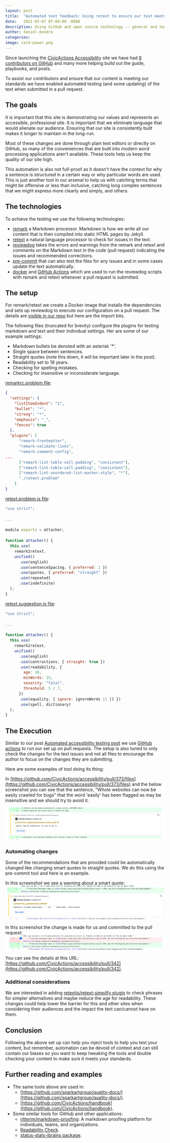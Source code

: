 ```yaml
---
layout: post
title:  "Automated text feedback: Using retext to ensure our text meets our standards"
date:   2021-05-07 07:00:00 -0800
description: Using GitHub and open source technology -- general and text-specific -- we created a continuous text feedback mechanism to help ensure our content meets out standards.
author: daniel-mundra
categories: 
image: card-power.png
---
```


Since launching the [CivicActions Accessibility](https://accessibility.civicactions.com/) site we have had [8 contributors on GitHub](https://github.com/CivicActions/accessibility) and many more helping build out the guide, playbooks, and posts.

To assist our contributors and ensure that our content is meeting our standards we have enabled automated testing (and some updating) of the text when submitted in a pull request.

## The goals

It is important that this site is demonstrating our values and represents an accessible, professional site. It is important that we eliminate language that would alienate our audience. Ensuring that our site is consistently built makes it longer to maintain in the long-run.

Most of these changes are done through plain text editors or directly on GitHub, so many of the conveniences that are built into modern word processing applications aren't available. These tools help us keep the quality of our site high.

This automation is also not full-proof as it doesn't have the context for why a sentence is structured in a certain way or why particular words are used. This is just another tool in our arsenal to help us with catching terms that might be offensive or less than inclusive, catching long complex sentences that we might express more clearly and simply, and others.

## The technologies

To achieve the testing we use the following technologies:
* [remark](https://github.com/remarkjs/remark) a Markdown processor. Markdown is how we write all our content that is then compiled into static HTML pages by Jekyll.
* [retext](https://github.com/retextjs/retext) a natural language processor to check for issues in the text.
* [reviewdog](https://github.com/reviewdog/reviewdog) takes the errors and warnings from the remark and retext and comments on the Markdown text in the code (pull request) indicating the issues and recommended corrections.
* [pre-commit](https://pre-commit.com/) that can also test the files for any issues and in some cases update the text automatically.
* [docker](https://www.docker.com/) and [GitHub Actions](https://github.com/features/actions) which are used to run the reviewdog scripts with remark and retext whenever a pull request is submitted.

## The setup

For remark/retext we create a Docker image that installs the dependencies and sets up reviewdog to execute our configuration on a pull request. The details are [visible in our repo](https://github.com/CivicActions/accessibility/tree/main/lint) but here are the import bits.

The following files (truncated for brevity) configure the plugins for testing markdown and text and their individual settings. Her are some of our example settings:
* Markdown bullets be denoted with an asterisk '*'.
* Single space between sentences.
* Straight quotes (note this down, it will be important later in the post).
* Readability set to 18 years.
* Checking for spelling mistakes.
* Checking for insensitive or inconsiderate language.

[remarkrc.problem file](https://github.com/CivicActions/accessibility/blob/main/lint/config/remarkrc.problem):
```json
{
  "settings": {
    "listItemIndent": "1",
    "bullet": "*",
    "strong": "*",
    "emphasis": "_",
    "fences": true
  },
  "plugins": [
      "remark-frontmatter",
      "remark-validate-links",
      "remark-comment-config",
...
      ["remark-lint-table-cell-padding", "consistent"],
      ["remark-lint-table-cell-padding", "consistent"],
      ["remark-lint-unordered-list-marker-style", "*"],
      "./retext.problem"
    ]
}
```

[retext.problem.js file](https://github.com/CivicActions/accessibility/blob/main/lint/config/retext.problem.js):
```javascript
"use strict";

...

module.exports = attacher;

function attacher() {
  this.use(
    remark2retext,
    unified()
      .use(english)
      .use(sentenceSpacing, { preferred: 1 })
      .use(quotes, { preferred: "straight" })
      .use(repeated)
      .use(indefinite)
  );
}
```

[retext.suggestion.js file](https://github.com/CivicActions/accessibility/blob/main/lint/config/retext.suggestion.js):
```javascript
"use strict";

...

function attacher() {
  this.use(
    remark2retext,
    unified()
      .use(english)
      .use(contractions, { straight: true })
      .use(readability, {
        age: 18,
        minWords: 15,
        severity: "fatal",
        threshold: 5 / 7,
      })
      .use(equality, { ignore: ignoreWords || [] })
      .use(spell, dictionary)
  );
}
```

## The Execution

Similar to our post [Automated accessibility testing post](/posts/automated-accessibility-testing-leveraging-github-actions-and-pa11y-ci-with-axe) we use [GitHub actions](https://github.com/CivicActions/accessibility/blob/main/.github/workflows/reviewdog.yml) to run our set up on pull requests. The setup is also tuned to only check the changes for the text issues and not all files to encourage the author to focus on the changes they are submitting.

Here are some examples of tool doing its thing:

In [https://github.com/CivicActions/accessibility/pull/373/files](https://github.com/CivicActions/accessibility/pull/373/files) and the below screenshot you can see that the sentence, "Whole websites can now be easily crawled for bugs" that the word 'easily' has been flagged as may be insensitive and we should try to avoid it.

![Screenshot of the insensitive warning](/assets/img/insensitive-text-warning.png)

### Automating changes

Some of the recommendations that are provided could be automatically changed like changing smart quotes to straight quotes. We do this using the pre-commit tool and here is an example.

In this screenshot we see a warning about a smart quote:
![Screenshot before](/assets/img/smart-quote-warning.png)

In this screenshot the change is made for us and committed to the pull request:
![Screenshot after](/assets/img/smark-quote-fix.png)

You can see the details at this URL: [https://github.com/CivicActions/accessibility/pull/342](https://github.com/CivicActions/accessibility/pull/342).

### Additional considerations

We are interested in adding [retextjs/retext-simplify plugin](https://github.com/retextjs/retext-simplify) to check phrases for simpler alternatives and maybe reduce the age for readability. These changes could help lower the barrier for this and other sites when considering their audiences and the impact the text can/cannot have on them.

## Conclusion

Following the above set up can help you inject tools to help you test your content, but remember, automation can be devoid of context and can still contain our biases so you want to keep tweaking the tools and double checking your content to make sure it meets your standards.

## Further reading and examples
* The same tools above are used in:
  * [https://github.com/sparkartgroup/quality-docs/](https://github.com/sparkartgroup/quality-docs/).
  * [https://github.com/CivicActions/handbook](https://github.com/CivicActions/handbook).
* Some similar tools for GitHub and other applications:
  * [ritterim/markdown-proofing](https://github.com/ritterim/markdown-proofing): A markdown proofing platform for individuals, teams, and organizations.
  * [Readability Check](https://marketplace.visualstudio.com/items?itemName=jemcclin.readabilitycheck).
  * [status-stats-jbrains package](https://atom.io/packages/status-stats-jbrains).
